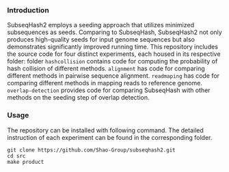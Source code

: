 ### Introduction
SubseqHash2 employs a seeding approach that utilizes minimized subsequences as seeds. 
Comparing to SubseqHash, SubseqHash2 not only produces high-quality seeds for input genome sequences but also demonstrates significantly improved running time.
This repository includes the source code for four distinct experiments, each housed in its respective folder:
folder `hashcollision` contains code for computing the probability of hash collision of different methods.
`alignment` has code for comparing different methods in pairwise sequence alignment. `readmaping` has code for comparing different methods in mapping reads to reference genome.
`overlap-detection` provides code for comparing SubseqHash with other methods on the seeding step of overlap detection.

### Usage

The repository can be installed with following command. The detailed instruction of each experiment can be found in the corresponding folder.

```
git clone https://github.com/Shao-Group/subseqhash2.git
cd src
make product
``` 
